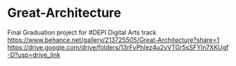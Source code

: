 # Great-Architecture
Final Graduation project for #DEPI Digital Arts track
https://www.behance.net/gallery/213725505/Great-Architecture?share=1
https://drive.google.com/drive/folders/13rFvPhIez4u2vVTGr5sSFYln7XKUgf-D?usp=drive_link
